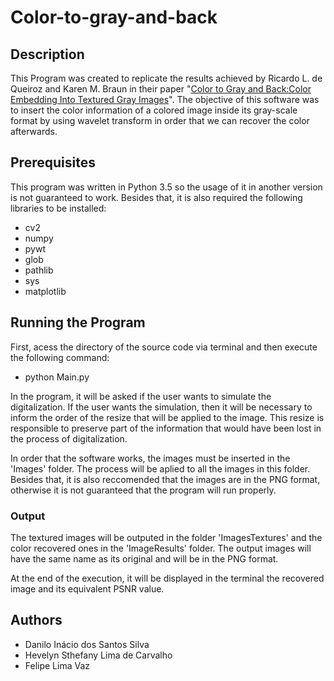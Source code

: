 # Color-to-gray-and-back

## Description
This Program was created to replicate the results achieved by Ricardo L. de Queiroz and Karen M. Braun in their paper "[Color to Gray and Back:Color Embedding Into Textured Gray Images](http://queiroz.divp.org/papers/color-to-bw.pdf)". The objective of this software was to insert the color information of a colored image inside its gray-scale format by using wavelet transform in order that we can recover the color afterwards. 


## Prerequisites
This program was written in Python 3.5 so the usage of it in another version is not guaranteed to work. Besides that, it is also required the following libraries to be installed:
- cv2
- numpy
- pywt
- glob
- pathlib
- sys
- matplotlib


## Running the Program

First, acess the directory of the source code via terminal and then execute the following command:
- python Main.py

In the program, it will be asked if the user wants to simulate the digitalization. If the user wants the simulation, then it will be necessary to inform the order of the resize that will be applied to the image. This resize is responsible to preserve part of the information that would have been lost in the process of digitalization.

In order that the software works, the images must be inserted in the 'Images' folder. The process will be aplied to all the images in this folder. Besides that, it is also reccomended that the images are in the PNG format, otherwise it is not guaranteed that the program will run properly.

### Output

The textured images will be outputed in the folder 'ImagesTextures' and the color recovered ones in the 'ImageResults' folder. The output images will have the same name as its original and will be in the PNG format.

At the end of the execution, it will be displayed in the terminal the recovered image and its equivalent PSNR value.	

## Authors
- Danilo Inácio dos Santos Silva
- Hevelyn Sthefany Lima de Carvalho 
- Felipe Lima Vaz
